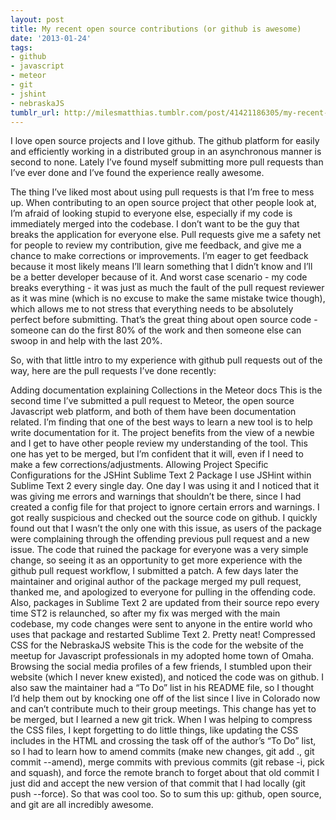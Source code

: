 ```yaml
---
layout: post
title: My recent open source contributions (or github is awesome)
date: '2013-01-24'
tags:
- github
- javascript
- meteor
- git
- jshint
- nebraskaJS
tumblr_url: http://milesmatthias.tumblr.com/post/41421186305/my-recent-open-source-contributions-or-github-is
---
```

I love open source projects and I love github. The github platform for easily and efficiently working in a distributed group in an asynchronous manner is second to none. Lately I’ve found myself submitting more pull requests than I’ve ever done and I’ve found the experience really awesome.

The thing I’ve liked most about using pull requests is that I’m free to mess up. When contributing to an open source project that other people look at, I’m afraid of looking stupid to everyone else, especially if my code is immediately merged into the codebase. I don’t want to be the guy that breaks the application for everyone else. Pull requests give me a safety net for people to review my contribution, give me feedback, and give me a chance to make corrections or improvements. I’m eager to get feedback because it most likely means I’ll learn something that I didn’t know and I’ll be a better developer because of it. And worst case scenario - my code breaks everything - it was just as much the fault of the pull request reviewer as it was mine (which is no excuse to make the same mistake twice though), which allows me to not stress that everything needs to be absolutely perfect before submitting. That’s the great thing about open source code - someone can do the first 80% of the work and then someone else can swoop in and help with the last 20%.

So, with that little intro to my experience with github pull requests out of the way, here are the pull requests I’ve done recently:

Adding documentation explaining Collections in the Meteor docs This is the second time I’ve submitted a pull request to Meteor, the open source Javascript web platform, and both of them have been documentation related. I’m finding that one of the best ways to learn a new tool is to help write documentation for it. The project benefits from the view of a newbie and I get to have other people review my understanding of the tool. This one has yet to be merged, but I’m confident that it will, even if I need to make a few corrections/adjustments.
Allowing Project Specific Configurations for the JSHint Sublime Text 2 Package I use JSHint within Sublime Text 2 every single day. One day I was using it and I noticed that it was giving me errors and warnings that shouldn’t be there, since I had created a config file for that project to ignore certain errors and warnings. I got really suspicious and checked out the source code on github. I quickly found out that I wasn’t the only one with this issue, as users of the package were complaining through the offending previous pull request and a new issue. The code that ruined the package for everyone was a very simple change, so seeing it as an opportunity to get more experience with the github pull request workflow, I submitted a patch. A few days later the maintainer and original author of the package merged my pull request, thanked me, and apologized to everyone for pulling in the offending code. Also, packages in Sublime Text 2 are updated from their source repo every time ST2 is relaunched, so after my fix was merged with the main codebase, my code changes were sent to anyone in the entire world who uses that package and restarted Sublime Text 2. Pretty neat!
Compressed CSS for the NebraskaJS website This is the code for the website of the meetup for Javascript professionals in my adopted home town of Omaha. Browsing the social media profiles of a few friends, I stumbled upon their website (which I never knew existed), and noticed the code was on github. I also saw the maintainer had a “To Do” list in his README file, so I thought I’d help them out by knocking one off of the list since I live in Colorado now and can’t contribute much to their group meetings. This change has yet to be merged, but I learned a new git trick. When I was helping to compress the CSS files, I kept forgetting to do little things, like updating the CSS includes in the HTML and crossing the task off of the author’s “To Do” list, so I had to learn how to amend commits (make new changes, git add ., git commit --amend), merge commits with previous commits (git rebase -i, pick and squash), and force the remote branch to forget about that old commit I just did and accept the new version of that commit that I had locally (git push --force). So that was cool too.
So to sum this up: github, open source, and git are all incredibly awesome.
